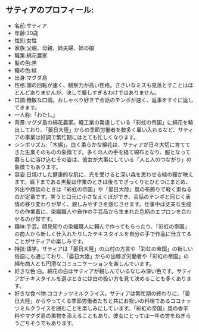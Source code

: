 ## サティアのプロフィール:

* 名前:サティア
* 年齢:30歳
* 性別:女性
* 家族:父親、母親、姉夫婦、姉の娘
* 職業:綿花農家
* 髪の色:黒
* 瞳の色:緑
* 出身:マグダ島
* 性格:頭の回転が速く、観察力が高い性格。ささいなミスも見落とすことはほとんどありませんが、決して厳しすぎるわけではありません。
* 口調:機敏な口調。おしゃべり好きで会話のテンポが速く、返事をすぐに返してきます。
* 一人称:「わたし」
* 背景:マグダ島の綿花農家。軽工業の発達している「彩虹の帝国」に綿花を輸出しており、「晏日大陸」からの季節労働者を数多く雇い入れるなど、サティアの事業は好調で繁忙期にはとても忙しくなります。
* シンボリズム:「木綿」。白く柔らかな綿花は、サティアが日々大切に育ててきた生業そのものの象徴です。多くの人の手を経て綿布となり、服となって暮らしに溶け込むその姿は、彼女が大事にしている「人と人のつながり」の象徴でもあります。
* 容姿:日焼けした健康的な肌に、光を受けると深い森を思わせる緑の瞳が映えます。肩下まである黒髪は作業のときは後ろでざっくりとひとつにまとめ、外出や商談のときは「彩虹の帝国」や「晏日大陸」風の布飾りで軽く束ねるのが定番です。笑うと口元に小さなえくぼができ、会話のテンポと同じく表情の移り変わりが早く、親しみやすさを感じさせます。仕事中は丈夫な生成りの作業着に、染織職人や自作の手芸品から生まれた色柄のエプロンを合わせるのが常です。
* 趣味:手芸。顔見知りの染織職人に頼んで作ってもらったり、「彩虹の帝国」の商人から新しく仕入れたりしたテキスタイルを自分の手で作品に仕立てることがサティアの楽しみです。
* 特技:語学。サティアは「晏日大陸」の山村の方言や「彩虹の帝国」の新しい俗語にも通じており、「晏日大陸」からの出稼ぎ労働者や「彩虹の帝国」の綿布商人とも円滑なコミュニケーションを楽しんでいます。
* 好きな色:白。綿花の白はサティアが親しんでいるなじみ深い色です。サティアがテキスタイルを選ぶときには白の扱い方を見て決めることも多くあります。
* 好きな食べ物:ココナッツミルクライス。サティアは繁忙期の終わりに、「晏日大陸」からやってくる季節労働者たちと共にお祝いの料理であるココナッツミルクライスを囲むことを楽しみにしています。「彩虹の帝国」風の香辛料やマグダ島の果物を添えることもあり、彼女にとっては一年の労をねぎらうごちそうでもあります。
